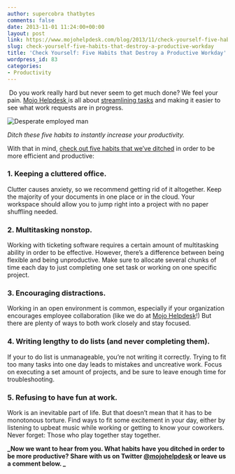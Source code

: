 ```yaml
---
author: supercobra thatbytes
comments: false
date: 2013-11-01 11:24:00+00:00
layout: post
link: https://www.mojohelpdesk.com/blog/2013/11/check-yourself-five-habits-that-destroy-a-productive-workday/
slug: check-yourself-five-habits-that-destroy-a-productive-workday
title: 'Check Yourself: Five Habits that Destroy a Productive Workday'
wordpress_id: 83
categories:
- Productivity
---
```


 Do you work really hard but never seem to get much done? We feel your pain. [Mojo Helpdesk ](http://www.mojohelpdesk.com/)is all about [streamlining tasks](http://www.mojohelpdesk.com/) and making it easier to see what work requests are in progress.


<!-- more -->





![Desperate employed man](http://www.mojohelpdesk.com/blog/wordpress/wp-content/uploads/2013/11/Desperate-employed-man.png)










_Ditch these five habits to instantly increase your productivity._







With that in mind, [check out five habits that we’ve ditched](http://blog.mojohelpdesk.com/) in order to be more efficient and productive:


### 1. Keeping a cluttered office.




Clutter causes anxiety, so we recommend getting rid of it altogether. Keep the majority of your documents in one place or in the cloud. Your workspace should allow you to jump right into a project with no paper shuffling needed.




### 2. Multitasking nonstop.


Working with ticketing software requires a certain amount of multitasking ability in order to be effective. However, there’s a difference between being flexible and being unproductive. Make sure to allocate several chunks of time each day to just completing one set task or working on one specific project.





### 3. Encouraging distractions.


Working in an open environment is common, especially if your organization encourages employee collaboration (like we do at [Mojo Helpdesk](http://www.mojohelpdesk.com/)!) But there are plenty of ways to both work closely and stay focused.


### 4. Writing lengthy to do lists (and never completing them).


If your to do list is unmanageable, you’re not writing it correctly. Trying to fit too many tasks into one day leads to mistakes and uncreative work. Focus on executing a set amount of projects, and be sure to leave enough time for troubleshooting.


### 5. Refusing to have fun at work.


Work is an inevitable part of life. But that doesn’t mean that it has to be monotonous torture. Find ways to fit some excitement in your day, either by listening to upbeat music while working or getting to know your coworkers. Never forget: Those who play together stay together.

**_Now we want to hear from you. What habits have you ditched in order to be more productive? Share with us on Twitter [@mojohelpdesk](https://twitter.com/mojohelpdesk) or leave us a comment below. _**


